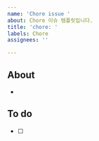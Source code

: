 ```yaml
---
name: 'Chore issue '
about: Chore 이슈 템플릿입니다.
title: 'chore: '
labels: Chore
assignees: ''

---
```


## About
<!-- 해당 이슈에서 할 작업에 대해 설명해 주세요. -->
* 

## To do
<!-- 해야 할 일을 적어 주세요. -->
- [ ] 

<!-- 그 외 필요한 Label, Assignees 추가하기! -->
